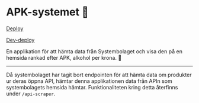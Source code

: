 # APK-systemet 🍾

[Deploy](https://apk-systemet.netlify.app)

[Dev-deploy](https://apk-systemet-dev.netlify.app)

En applikation för att hämta data från Systembolaget och visa den på en hemsida rankad efter APK, alkohol per krona. 🍷

---

Då systembolaget har tagit bort endpointen för att hämta data om produkter ur deras öppna API, hämtar denna applikationen data från APIn som systembolagets hemsida hämtar. Funktionaliteten kring detta återfinns under `/api-scraper`.
